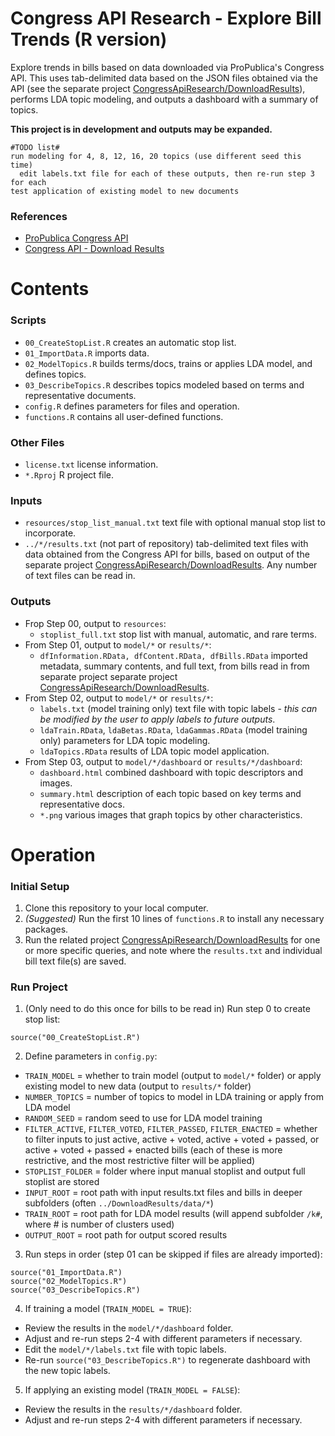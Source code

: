 # Congress API Research - Explore Bill Trends (R version)

Explore trends in bills based on data downloaded via ProPublica's Congress API. This uses tab-delimited data based on the JSON files obtained via the API (see the separate project [CongressApiResearch/DownloadResults](https://github.com/kfarooque/CongressApiResearch/tree/master/DownloadResults)), performs LDA topic modeling, and outputs a dashboard with a summary of topics.

**This project is in development and outputs may be expanded.**

```
#TODO list#
run modeling for 4, 8, 12, 16, 20 topics (use different seed this time)
  edit labels.txt file for each of these outputs, then re-run step 3 for each
test application of existing model to new documents
```

### References
* [ProPublica Congress API](https://projects.propublica.org/api-docs/congress-api/)
* [Congress API - Download Results](https://github.com/kfarooque/CongressApiDownloadResults)

# Contents

### Scripts
* `00_CreateStopList.R` creates an automatic stop list.
* `01_ImportData.R` imports data.
* `02_ModelTopics.R` builds terms/docs, trains or applies LDA model, and defines topics.
* `03_DescribeTopics.R` describes topics modeled based on terms and representative documents.
* `config.R` defines parameters for files and operation.
* `functions.R` contains all user-defined functions.

### Other Files
* `license.txt` license information.
* `*.Rproj` R project file.

### Inputs
* `resources/stop_list_manual.txt` text file with optional manual stop list to incorporate.
* `../*/results.txt` (not part of repository) tab-delimited text files with data obtained from the Congress API for bills, based on output of the separate project [CongressApiResearch/DownloadResults](https://github.com/kfarooque/CongressApiResearch/tree/master/DownloadResults). Any number of text files can be read in.

### Outputs
* Frop Step 00, output to `resources`:
  * `stoplist_full.txt` stop list with manual, automatic, and rare terms.
* From Step 01, output to `model/*` or `results/*`:
  * `dfInformation.RData, dfContent.RData, dfBills.RData` imported metadata, summary contents, and full text, from bills read in from separate project separate project [CongressApiResearch/DownloadResults](https://github.com/kfarooque/CongressApiResearch/tree/master/DownloadResults).
* From Step 02, output to `model/*` or `results/*`:
  * `labels.txt` (model training only) text file with topic labels - *this can be modified by the user to apply labels to future outputs*.
  * `ldaTrain.RData`, `ldaBetas.RData`, `ldaGammas.RData` (model training only) parameters for LDA topic modeling.
  * `ldaTopics.RData` results of LDA topic model application.
* From Step 03, output to `model/*/dashboard` or `results/*/dashboard`:
  * `dashboard.html` combined dashboard with topic descriptors and images.
  * `summary.html` description of each topic based on key terms and representative docs.
  * `*.png` various images that graph topics by other characteristics.

# Operation

### Initial Setup
1. Clone this repository to your local computer.
2. *(Suggested)* Run the first 10 lines of `functions.R` to install any necessary packages.
3. Run the related project [CongressApiResearch/DownloadResults](https://github.com/kfarooque/CongressApiResearch/tree/master/DownloadResults) for one or more specific queries, and note where the `results.txt` and individual bill text file(s) are saved.

### Run Project
1. (Only need to do this once for bills to be read in) Run step 0 to create stop list:
  ```
  source("00_CreateStopList.R")
  ```
2. Define parameters in `config.py`:
  * `TRAIN_MODEL` = whether to train model (output to `model/*` folder) or apply existing model to new data (output to `results/*` folder)
  * `NUMBER_TOPICS` = number of topics to model in LDA training or apply from LDA model
  * `RANDOM_SEED` = random seed to use for LDA model training
  * `FILTER_ACTIVE`, `FILTER_VOTED`, `FILTER_PASSED`, `FILTER_ENACTED` = whether to filter inputs to just active, active + voted, active + voted + passed, or active + voted + passed + enacted bills (each of these is more restrictive, and the most restrictive filter will be applied)
  * `STOPLIST_FOLDER` = folder where input manual stoplist and output full stoplist are stored
  * `INPUT_ROOT` = root path with input results.txt files and bills in deeper subfolders (often `../DownloadResults/data/*`)
  * `TRAIN_ROOT` = root path for LDA model results (will append subfolder `/k#`, where # is number of clusters used)
  * `OUTPUT_ROOT` = root path for output scored results
3. Run steps in order (step 01 can be skipped if files are already imported):
  ```
  source("01_ImportData.R")
  source("02_ModelTopics.R")
  source("03_DescribeTopics.R")
  ```
4. If training a model (`TRAIN_MODEL = TRUE`):
  * Review the results in the `model/*/dashboard` folder.
  * Adjust and re-run steps 2-4 with different parameters if necessary.
  * Edit the `model/*/labels.txt` file with topic labels.
  * Re-run `source("03_DescribeTopics.R")` to regenerate dashboard with the new topic labels.
5. If applying an existing model (`TRAIN_MODEL = FALSE`):
  * Review the results in the `results/*/dashboard` folder.
  * Adjust and re-run steps 2-4 with different parameters if necessary.
